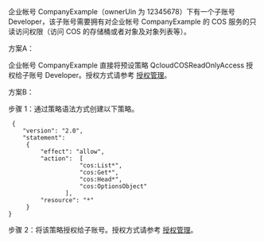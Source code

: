 企业帐号 CompanyExample（ownerUin 为 12345678）下有一个子账号 Developer，该子账号需要拥有对企业帐号 CompanyExample 的 COS 服务的只读访问权限（访问 COS 的存储桶或者对象及对象列表等）。

方案A：

企业帐号 CompanyExample 直接将预设策略 QcloudCOSReadOnlyAccess 授权给子账号 Developer。授权方式请参考 [授权管理](https://cloud.tencent.com/document/product/378/8961)。

方案B：

步骤 1：通过策略语法方式创建以下策略。
```
 {
    "version": "2.0",
    "statement":
     {
         "effect": "allow",
         "action":  [
                    "cos:List*",
                    "cos:Get*",
                    "cos:Head*",
                    "cos:OptionsObject"
                ],
         "resource": "*"
     }
}
```
步骤 2：将该策略授权给子账号。授权方式请参考 [授权管理](https://cloud.tencent.com/document/product/378/8961)。
